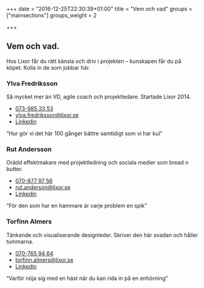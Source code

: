 +++
date = "2016-12-25T22:30:39+01:00"
title = "Vem och vad"
groups = ["mainsections"]
groups_weight = 2

+++

## Vem och vad.
Hos Lixor får du rätt känsla och driv i projekten – kunskapen får du på köpet.
Kolla in de som jobbar här.
<!--more-->

### Ylva Fredriksson
Så mycket mer än VD, agile coach och projektledare. Startade Lixor 2014.

* [073-985 33 53](tel:+46739853353)
* [ylva.fredriksson@lixor.se](mailto:ylva.fredriksson@lixor.se)
* [Linkedin](https://se.linkedin.com/in/ylvafredriksson)

“Hur gör vi det här 100 gånger bättre samtidigt som vi har kul”

### Rut Andersson
Orädd effektmakare med projektledning och sociala medier som bread n butter.

* [070-877 97 56](tel:+46708779756)
* [rut.anderson@lixor.se](mailto:rut.anderson@lixor.se)
* [Linkedin](https://se.linkedin.com/in/rutanderson)

“För den som har en hammare är varje problem en spik”

### Torfinn Almers
Tänkande och visualiserande designleder. Skriver den här svadan och håller tummarna.

* [070-765 94 64](tel:+46707659464)
* [torfinn.almers@lixor.se](mailto:torfinn.almers@lixor.se)
* [Linkedin](https://se.linkedin.com/in/torfinn)

“Varför nöja sig med en häst när du kan rida in på en enhörning”
